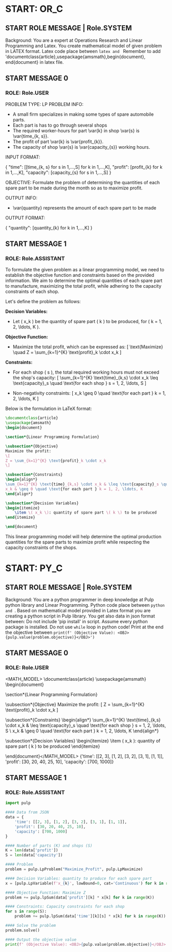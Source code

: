# START: OR_C 
## START ROLE MESSAGE | Role.SYSTEM 
Background: You are a expert at Operations Research and Linear Programming and Latex. You create mathematical model of given problem in LATEX format. Latex code place between ```latex and ``` Remember to add 'documentclass{article},usepackage{amsmath},begin{document}, end{document} in latex file. 
## START MESSAGE 0 
### ROLE: Role.USER
<DESCRIPTION>
PROBLEM TYPE: LP
PROBLEM INFO:

- A small firm specializes in making some types of spare automobile parts. 
- Each part is has to go through several shops 
- The required worker-hours for part \var{k} in shop \var{s} is \var{time_{k, s}}.
- The profit of part \var{k} is \var{profit_{k}}.
- The capacity of shop \var{s} is \var{capacity_{s}} working hours.

INPUT FORMAT:

{
	"time": [[time_{k, s} for s in 1,...,S] for k in 1,...,K],
	"profit": [profit_{k} for k in 1,...,K],
	"capacity": [capacity_{s} for s in 1,...,S]
}


OBJECTIVE: Formulate the problem of determining the quantities of each spare part to be made during the month so as to maximize profit.

OUTPUT INFO:

- \var{quantity} represents the amount of each spare part to be made

OUTPUT FORMAT:

{
	"quantity": [quantity_{k} for k in 1,...,K]
}
</DESCRIPTION>


## START MESSAGE 1 
### ROLE: Role.ASSISTANT
To formulate the given problem as a linear programming model, we need to establish the objective function and constraints based on the provided information. We aim to determine the optimal quantities of each spare part to manufacture, maximizing the total profit, while adhering to the capacity constraints of each shop.

Let's define the problem as follows:

**Decision Variables:**

- Let \( x_k \) be the quantity of spare part \( k \) to be produced, for \( k = 1, 2, \ldots, K \).

**Objective Function:**

- Maximize the total profit, which can be expressed as:
  \[
  \text{Maximize} \quad Z = \sum_{k=1}^{K} \text{profit}_k \cdot x_k
  \]

**Constraints:**

- For each shop \( s \), the total required working hours must not exceed the shop's capacity:
  \[
  \sum_{k=1}^{K} \text{time}_{k,s} \cdot x_k \leq \text{capacity}_s \quad \text{for each shop } s = 1, 2, \ldots, S
  \]

- Non-negativity constraints:
  \[
  x_k \geq 0 \quad \text{for each part } k = 1, 2, \ldots, K
  \]

Below is the formulation in LaTeX format:

```latex
\documentclass{article}
\usepackage{amsmath}
\begin{document}

\section*{Linear Programming Formulation}

\subsection*{Objective}
Maximize the profit:
\[
Z = \sum_{k=1}^{K} \text{profit}_k \cdot x_k
\]

\subsection*{Constraints}
\begin{align*}
\sum_{k=1}^{K} \text{time}_{k,s} \cdot x_k & \leq \text{capacity}_s \quad \text{for each shop } s = 1, 2, \ldots, S \\
x_k & \geq 0 \quad \text{for each part } k = 1, 2, \ldots, K
\end{align*}

\subsection*{Decision Variables}
\begin{itemize}
    \item \( x_k \): quantity of spare part \( k \) to be produced
\end{itemize}

\end{document}
```

This linear programming model will help determine the optimal production quantities for the spare parts to maximize profit while respecting the capacity constraints of the shops.

# START: PY_C 
## START ROLE MESSAGE | Role.SYSTEM 
Background: You are a python programmer in deep knowledge at Pulp python library and Linear Programming. Python code place between ```python and ```. Based on mathematical model provided in Latex format you are creating a python script in Pulp library. You get also data in json format between: <DATA></DATA> Do not include 'pip install' in script. Assume every python package is installed. Do not use `while` loop in python code! Print at the end the objective between <OBJ></OBJ> `print(f' (Objective Value): <OBJ>{pulp.value(problem.objective)}</OBJ>')` 
## START MESSAGE 0 
### ROLE: Role.USER
<MATH_MODEL>
\documentclass{article}
\usepackage{amsmath}
\begin{document}

\section*{Linear Programming Formulation}

\subsection*{Objective}
Maximize the profit:
\[
Z = \sum_{k=1}^{K} \text{profit}_k \cdot x_k
\]

\subsection*{Constraints}
\begin{align*}
\sum_{k=1}^{K} \text{time}_{k,s} \cdot x_k & \leq \text{capacity}_s \quad \text{for each shop } s = 1, 2, \ldots, S \\
x_k & \geq 0 \quad \text{for each part } k = 1, 2, \ldots, K
\end{align*}

\subsection*{Decision Variables}
\begin{itemize}
    \item \( x_k \): quantity of spare part \( k \) to be produced
\end{itemize}

\end{document}</MATH_MODEL>
<DATA>
{'time': [[2, 3], [1, 2], [3, 2], [3, 1], [1, 1]], 'profit': [30, 20, 40, 25, 10], 'capacity': [700, 1000]}</DATA>


## START MESSAGE 1 
### ROLE: Role.ASSISTANT
```python
import pulp

#### Data from JSON
data = {
    'time': [[2, 3], [1, 2], [3, 2], [3, 1], [1, 1]],
    'profit': [30, 20, 40, 25, 10],
    'capacity': [700, 1000]
}

#### Number of parts (K) and shops (S)
K = len(data['profit'])
S = len(data['capacity'])

#### Problem
problem = pulp.LpProblem("Maximize_Profit", pulp.LpMaximize)

#### Decision Variables: quantity to produce for each spare part
x = [pulp.LpVariable(f'x_{k}', lowBound=0, cat='Continuous') for k in range(K)]

#### Objective Function: Maximize Z
problem += pulp.lpSum(data['profit'][k] * x[k] for k in range(K))

#### Constraints: Capacity constraints for each shop
for s in range(S):
    problem += pulp.lpSum(data['time'][k][s] * x[k] for k in range(K)) <= data['capacity'][s]

#### Solve the problem
problem.solve()

#### Output the objective value
print(f' (Objective Value): <OBJ>{pulp.value(problem.objective)}</OBJ>')
```

